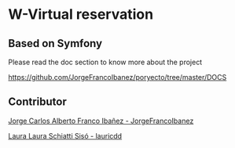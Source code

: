 # W-Virtual reservation
## Based on Symfony

Please read the doc section to know more about the project

https://github.com/JorgeFrancoIbanez/poryecto/tree/master/DOCS

## Contributor 
[Jorge Carlos Alberto Franco Ibañez - JorgeFrancoIbanez](https://github.com/JorgeFrancoIbanez)

[Laura Laura Schiatti Sisó - lauricdd](https://github.com/lauricdd)

